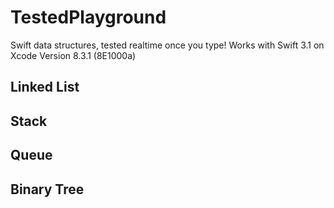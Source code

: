 # TestedPlayground


Swift data structures, tested realtime once you type!
Works with Swift 3.1 on Xcode Version 8.3.1 (8E1000a)

## Linked List
## Stack
## Queue
## Binary Tree


